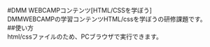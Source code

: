 #DMM WEBCAMPコンテンツ[HTML/CSSを学ぼう]  
DMMWEBCAMPの学習コンテンツHTML/cssを学ぼうの研修課題です。   
##使い方  
html/cssファイルのため、PCブラウザで実行できます。  

